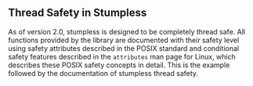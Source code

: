 ## Thread Safety in Stumpless

As of version 2.0, stumpless is designed to be completely thread safe. All
functions provided by the library are documented with their safety level using
safety attributes described in the POSIX standard and conditional safety
features described in the `attributes` man page for Linux, which describes
these POSIX safety concepts in detail. This is the example followed by the
documentation of stumpless thread safety.
